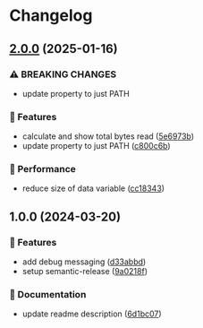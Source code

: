 # Changelog

## [2.0.0](https://github.com/Norgate-AV/NAVDatabase.Amx.ConfigFromFile/compare/v1.0.0...v2.0.0) (2025-01-16)

### ⚠ BREAKING CHANGES

- update property to just PATH

### 🌟 Features

- calculate and show total bytes read ([5e6973b](https://github.com/Norgate-AV/NAVDatabase.Amx.ConfigFromFile/commit/5e6973b26ee183cedda249b5bc3490111520d265))
- update property to just PATH ([c800c6b](https://github.com/Norgate-AV/NAVDatabase.Amx.ConfigFromFile/commit/c800c6b2f6468e13335bf9abbef967db39aa2042))

### 🚀 Performance

- reduce size of data variable ([cc18343](https://github.com/Norgate-AV/NAVDatabase.Amx.ConfigFromFile/commit/cc18343daa613dc25c5552b7b0210e4153aa33ee))

## 1.0.0 (2024-03-20)

### 🌟 Features

- add debug messaging ([d33abbd](https://github.com/Norgate-AV/NAVDatabase.Amx.ConfigFromFile/commit/d33abbdafc67021710b327f7f7eb61c9a598026f))
- setup semantic-release ([9a0218f](https://github.com/Norgate-AV/NAVDatabase.Amx.ConfigFromFile/commit/9a0218fcbbc259c7307fb83e8f6cf72633a33b42))

### 📖 Documentation

- update readme description ([6d1bc07](https://github.com/Norgate-AV/NAVDatabase.Amx.ConfigFromFile/commit/6d1bc07653344815d27aec7d0074ea5f8ee65f47))
